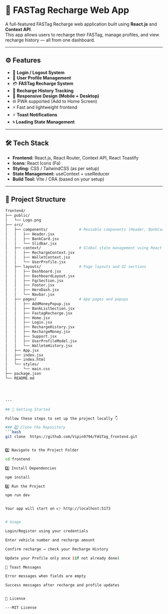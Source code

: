 


# 🚗 FASTag Recharge Web App

A full-featured FASTag Recharge web application built using **React.js** and **Context API**.  
This app allows users to recharge their FASTag, manage profiles, and view recharge history — all from one dashboard.

---

## ⚙️ Features

- 🔐 **Login / Logout System**
- 🪪 **User Profile Management**
- 💳 **FASTag Recharge System**
- 🧾 **Recharge History Tracking**
- 📱 **Responsive Design (Mobile + Desktop)**
- 🌐 PWA supported (Add to Home Screen)  
- ⚡ Fast and lightweight frontend
- ⚡ **Toast Notifications**
- 🌀 **Loading State Management**

---

## 🛠️ Tech Stack

- **Frontend:** React.js, React Router, Context API, React Toastify 
- **Icons:** React Icons (Fa)
- **Styling:** CSS / TailwindCSS (as per setup)
- **State Management:** useContext + useReducer
- **Build Tool:** Vite / CRA (based on your setup)

---


## 🧩 Project Structure

```bash
frontend/
├── public/
│   └── Logo.png
├── src/
│   ├── components/              # Reusable components (Header, BankCard, Sidebar)
│   │   ├── Header.jsx
│   │   ├── BankCard.jsx
│   │   └── Slidbar.jsx
│   ├── context/                 # Global state management using React Context API
│   │   ├── RechargeContext.jsx
│   │   ├── WalletContext.jsx
│   │   └── UserProfile.jsx
│   ├── layouts/                 # Page layouts and UI sections
│   │   ├── Dashboard.jsx
│   │   ├── DashboardLayout.jsx
│   │   ├── FqcSection.jsx
│   │   ├── Footer.jsx
│   │   ├── HeroDash.jsx
│   │   └── Navbar.jsx
│   ├── pages/                   # App pages and popups
│   │   ├── AddMoneyPopup.jsx
│   │   ├── BankListSection.jsx
│   │   ├── FastagRecharge.jsx
│   │   ├── Home.jsx
│   │   ├── Login.jsx
│   │   ├── RechargeHistory.jsx
│   │   ├── RechargeMoney.jsx
│   │   ├── Support.jsx
│   │   ├── UserProfileModel.jsx
│   │   └── WalleteHistory.jsx
│   ├── App.jsx
│   ├── index.jsx
│   ├── index.html
│   └── styles/
│       └── main.css
├── package.json
└── README.md




---

## 🚀 Getting Started

Follow these steps to set up the project locally 👇

### 1️⃣ Clone the Repository
```bash
git clone  https://github.com/Vipin9794/FASTag_frontend.git


2️⃣ Navigate to the Project Folder

cd frontend

3️⃣ Install Dependencies

npm install

4️⃣ Run the Project

npm run dev


Your app will start on 👉 http://localhost:5173


# Usage

Login/Register using your credentials

Enter vehicle number and recharge amount

Confirm recharge → check your Recharge History

Update your Profile only once (if not already done)

🔔 Toast Messages

Error messages when fields are empty

Success messages after recharge and profile updates


📜 License

---MIT License



